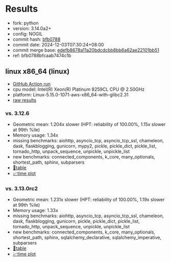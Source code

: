 # Results

- fork: python
- version: 3.14.0a2+
- config: NOGIL
- commit hash: [bfb0788](https://github.com/python/cpython/commit/bfb0788)
- commit date: 2024-12-03T07:30:24+08:00
- commit merge base: [edefb8678a11a20bdcdcbb8bb6a62ae22101bb51](https://github.com/python/cpython/commit/edefb8678a11a20bdcdcbb8bb6a62ae22101bb51)
- ref: bfb0788bfcaab7474c1b

## linux x86_64 (linux)

- [GitHub Action run](https://github.com/facebookexperimental/free-threading-benchmarking/actions/runs/12130485954)
- cpu model: Intel(R) Xeon(R) Platinum 8259CL CPU @ 2.50GHz
- platform: Linux-5.15.0-1071-aws-x86_64-with-glibc2.31
- [raw results](bm-20241203-linux-x86_64-python-bfb0788bfcaab7474c1b-3.14.0a2%2B-bfb0788.json)

### vs. 3.12.6

- Geometric mean: 1.204x slower (HPT: reliability of 100.00%, 1.15x slower at 99th %ile)
- Memory usage: 1.34x
- missing benchmarks: aiohttp, asyncio_tcp, asyncio_tcp_ssl, chameleon, dask, flaskblogging, gunicorn, mypy2, pickle, pickle_dict, pickle_list, tornado_http, unpack_sequence, unpickle, unpickle_list
- new benchmarks: connected_components, k_core, many_optionals, shortest_path, sphinx, subparsers
- [📄table](bm-20241203-linux-x86_64-python-bfb0788bfcaab7474c1b-3.14.0a2%2B-bfb0788-vs-3.12.6.md)
- [📈time plot](bm-20241203-linux-x86_64-python-bfb0788bfcaab7474c1b-3.14.0a2%2B-bfb0788-vs-3.12.6.svg)

### vs. 3.13.0rc2

- Geometric mean: 1.231x slower (HPT: reliability of 100.00%, 1.19x slower at 99th %ile)
- Memory usage: 1.33x
- missing benchmarks: aiohttp, asyncio_tcp, asyncio_tcp_ssl, chameleon, dask, flaskblogging, gunicorn, pickle, pickle_dict, pickle_list, tornado_http, unpack_sequence, unpickle, unpickle_list
- new benchmarks: connected_components, k_core, many_optionals, shortest_path, sphinx, sqlalchemy_declarative, sqlalchemy_imperative, subparsers
- [📄table](bm-20241203-linux-x86_64-python-bfb0788bfcaab7474c1b-3.14.0a2%2B-bfb0788-vs-3.13.0rc2.md)
- [📈time plot](bm-20241203-linux-x86_64-python-bfb0788bfcaab7474c1b-3.14.0a2%2B-bfb0788-vs-3.13.0rc2.svg)

